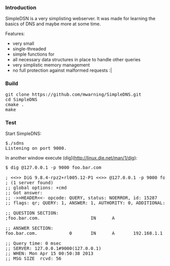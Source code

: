 
### Introduction

SimpleDSN is a very simplisting webserver.
It was made for learning the basics of DNS
and maybe more at some time.

Features:
* very small
* single-threaded
* simple functions for 
* all necessary data structures in place to handle other queries
* very simplistic memory management
* no full protection against malformed requests :|

### Build

<pre>
git clone https://github.com/mwarning/SimpleDNS.git
cd SimpleDNS
cmake .
make
</pre>

### Test

Start SimpleDNS:
<pre>
$./sdns
Listening on port 9000.
</pre>

In another window execute (dig](http://linux.die.net/man/1/dig):
<pre>
$ dig @127.0.0.1 -p 9000 foo.bar.com 

; <<>> DiG 9.8.4-rpz2+rl005.12-P1 <<>> @127.0.0.1 -p 9000 foo.bar.com
; (1 server found)
;; global options: +cmd
;; Got answer:
;; ->>HEADER<<- opcode: QUERY, status: NOERROR, id: 15287
;; flags: qr; QUERY: 1, ANSWER: 1, AUTHORITY: 0, ADDITIONAL: 0

;; QUESTION SECTION:
;foo.bar.com.                   IN      A

;; ANSWER SECTION:
foo.bar.com.            0       IN      A       192.168.1.1

;; Query time: 0 msec
;; SERVER: 127.0.0.1#9000(127.0.0.1)
;; WHEN: Mon Apr 15 00:50:38 2013
;; MSG SIZE  rcvd: 56
</pre>
